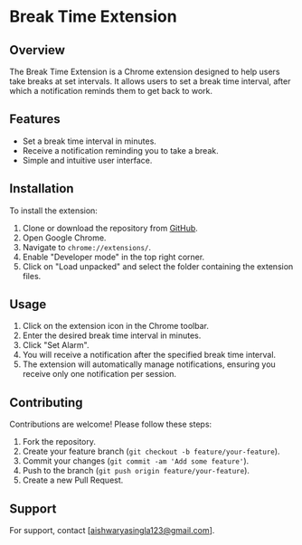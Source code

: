 # Break Time Extension

## Overview

The Break Time Extension is a Chrome extension designed to help users take breaks at set intervals. It allows users to set a break time interval, after which a notification reminds them to get back to work.

## Features

- Set a break time interval in minutes.
- Receive a notification reminding you to take a break.
- Simple and intuitive user interface.

## Installation

To install the extension:
1. Clone or download the repository from [GitHub](https://github.com/aishwaryabit1603/TimeTracker/tree/main).
2. Open Google Chrome.
3. Navigate to `chrome://extensions/`.
4. Enable "Developer mode" in the top right corner.
5. Click on "Load unpacked" and select the folder containing the extension files.

## Usage

1. Click on the extension icon in the Chrome toolbar.
2. Enter the desired break time interval in minutes.
3. Click "Set Alarm".
4. You will receive a notification after the specified break time interval.
5. The extension will automatically manage notifications, ensuring you receive only one notification per session.

## Contributing

Contributions are welcome! Please follow these steps:
1. Fork the repository.
2. Create your feature branch (`git checkout -b feature/your-feature`).
3. Commit your changes (`git commit -am 'Add some feature'`).
4. Push to the branch (`git push origin feature/your-feature`).
5. Create a new Pull Request.

## Support

For support, contact [aishwaryasingla123@gmail.com].
